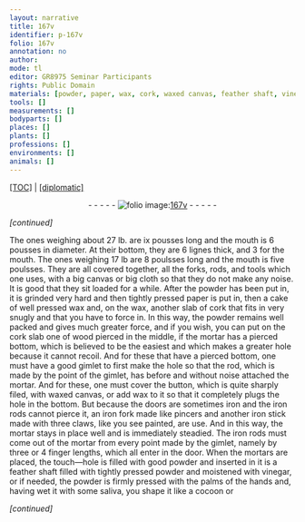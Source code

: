 ```yaml
---
layout: narrative
title: 167v
identifier: p-167v
folio: 167v
annotation: no
author:
mode: tl
editor: GR8975 Seminar Participants
rights: Public Domain
materials: [powder, paper, wax, cork, waxed canvas, feather shaft, vinegar, saliva]
tools: []
measurements: []
bodyparts: []
places: []
plants: []
professions: []
environments: []
animals: []
---
```


 <p><a href="{{ site.baseurl }}/translation/">[TOC]</a> | <a href="{{ site.baseurl }}/texts/p-167v_tc/" target="_blank">[diplomatic]</a></p><div class="folio" align="center">- - - - - <a href="http://gallica.bnf.fr/ark:/12148/btv1b10500001g/f340.image" target="_blank"><img src="https://cu-mkp.github.io/2017-workshop-edition/assets/photo-icon.png" alt="folio image: " style="display:inline-block; margin-bottom:-3px;"/>167v</a> - - - - - </div>  
 
*[continued]*
  
 The ones weighing about 27 lb. are ix pousses long and the mouth is 6 <span class="x">pousses</span> in diameter. At their bottom, they are 6 lignes thick, and 3 for the mouth. The ones weighing 17 lb are 8 poulsses long and the mouth is five <span class="x">poulsses</span>. They are all covered together, all the forks, rods, and tools which one uses, with a big canvas or big cloth so that they do not make any noise. It is good that they sit loaded for a while. After the <span class="m">powder</span> has been put in, it is grinded very hard and then tightly pressed <span class="m">paper</span> is put in, then a cake of well pressed <span class="m">wax</span> and, on the <span class="m">wax</span>, another slab of <span class="m">cork</span> that fits in very snugly and that you have to force in. In this way, the <span class="m">powder</span> remains well packed and gives much greater force, and if you wish, you can put on the <span class="m">cork</span> slab one of wood pierced in the middle, if the mortar has a pierced bottom, which is believed to be the easiest and which makes a greater hole because it cannot recoil. And for these that have a pierced bottom, one must have a good gimlet to first make the hole so that the rod, which is made by the point of the gimlet, has before and without noise attached the mortar. And for these, one must cover the button, which is quite sharply filed, with <span class="m">waxed canvas</span>, or add <span class="m">wax</span> to it so that it completely plugs the hole in the bottom. But because the doors are sometimes iron and the iron rods cannot pierce it, an iron fork made like pincers and another iron stick made with three claws, like you see painted, are use. And in this way, the mortar stays in place well and is immediately steadied. The iron rods must come out of the mortar from every point made by the gimlet, namely by three or 4 finger lengths, which all enter in the door. When the mortars are placed, the touch—hole is filled with good <span class="m">powder</span> and inserted in it is a <span class="m">feather shaft</span> filled with tightly pressed <span class="m">powder</span> and moistened with <span class="m">vinegar</span>, or if needed, the powder is firmly pressed with the palms of the hands and, having wet it with some <span class="m">saliva</span>, you shape it like a cocoon or
 
*[continued]*
 
 